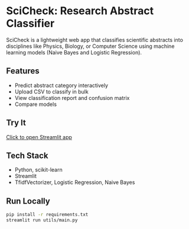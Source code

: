 #  SciCheck: Research Abstract Classifier

SciCheck is a lightweight web app that classifies scientific abstracts into disciplines like Physics, Biology, or Computer Science using machine learning models (Naive Bayes and Logistic Regression).

##  Features
- Predict abstract category interactively
- Upload CSV to classify in bulk
- View classification report and confusion matrix
- Compare models

## Try It
[Click to open Streamlit app](https://your-app-url)

##  Tech Stack
- Python, scikit-learn
- Streamlit
- TfidfVectorizer, Logistic Regression, Naive Bayes

##  Run Locally

```bash
pip install -r requirements.txt
streamlit run utils/main.py
